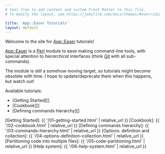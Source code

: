 ```yaml
---
# Feel free to add content and custom Front Matter to this file.
# To modify the layout, see https://jekyllrb.com/docs/themes/#overriding-theme-defaults

title: 'App::Easer Tutorials'
layout: default
---
```


Welcome to the site for [App::Easer][] tutorials!

[App::Easer][] is a [Perl][] module to ease making command-line tools,
with special attention to *hierarchical* interfaces (think [Git][] with
all sub-commands).

The module is still a somehow moving target, so tutorials might become
obsolete with time. I hope to update/deprecate them when this happens,
but watch out!

Available tutorials:

- [Getting Started][]
- [Cookbook][]
- [Defining commands hierarchy][]

<!--
- [Options: definition and collection][]
- [Partitioning code into multiple files][]
- [Help system][]
-->


[App::Easer]: https://metacpan.org/pod/App::Easer
[Perl]: https://www.perl.org/
[Git]: https://www.git-scm.com/
[Getting Started]: {{ '/01-getting-started.html' | relative_url }}
[Cookbook]: {{ '/02-cookbook.html' | relative_url }}
[Defining commands hierarchy]: {{ '/03-commands-hierarchy.html' | relative_url }}
[Options: definition and collection]: {{ '/04-options-definition-collection.html' | relative_url }}
[Partitioning code into multiple files]: {{ '/05-code-partitioning.html' | relative_url }}
[Help system]: {{ '/06-help-system.html' | relative_url }}
